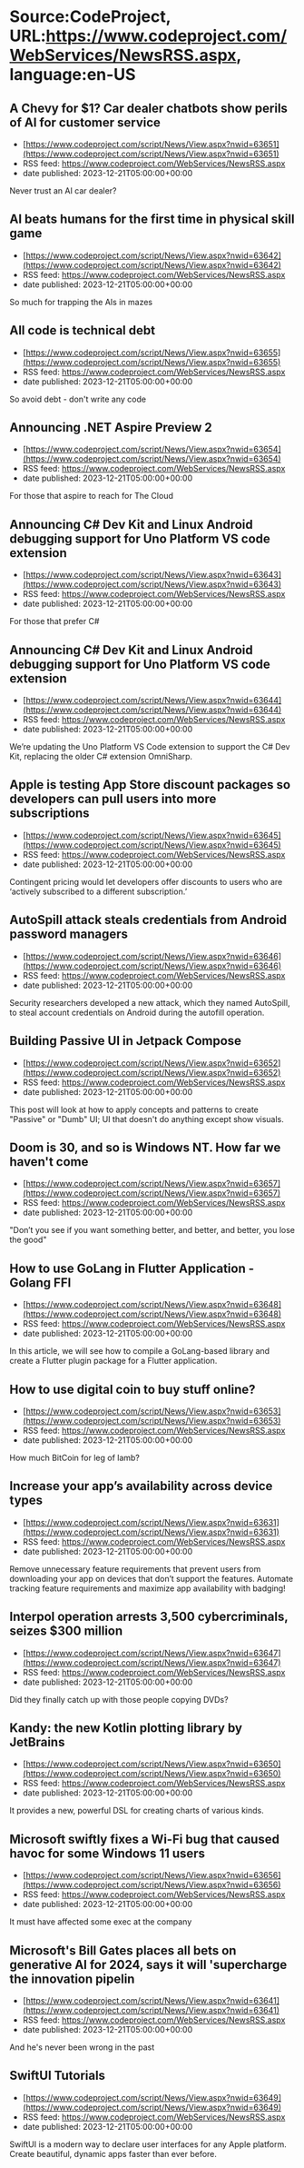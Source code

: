 # Source:CodeProject, URL:https://www.codeproject.com/WebServices/NewsRSS.aspx, language:en-US

## A Chevy for $1? Car dealer chatbots show perils of AI for customer service
 - [https://www.codeproject.com/script/News/View.aspx?nwid=63651](https://www.codeproject.com/script/News/View.aspx?nwid=63651)
 - RSS feed: https://www.codeproject.com/WebServices/NewsRSS.aspx
 - date published: 2023-12-21T05:00:00+00:00

Never trust an AI car dealer?

## AI beats humans for the first time in physical skill game
 - [https://www.codeproject.com/script/News/View.aspx?nwid=63642](https://www.codeproject.com/script/News/View.aspx?nwid=63642)
 - RSS feed: https://www.codeproject.com/WebServices/NewsRSS.aspx
 - date published: 2023-12-21T05:00:00+00:00

So much for trapping the AIs in mazes

## All code is technical debt
 - [https://www.codeproject.com/script/News/View.aspx?nwid=63655](https://www.codeproject.com/script/News/View.aspx?nwid=63655)
 - RSS feed: https://www.codeproject.com/WebServices/NewsRSS.aspx
 - date published: 2023-12-21T05:00:00+00:00

So avoid debt - don't write any code

## Announcing .NET Aspire Preview 2
 - [https://www.codeproject.com/script/News/View.aspx?nwid=63654](https://www.codeproject.com/script/News/View.aspx?nwid=63654)
 - RSS feed: https://www.codeproject.com/WebServices/NewsRSS.aspx
 - date published: 2023-12-21T05:00:00+00:00

For those that aspire to reach for The Cloud

## Announcing C# Dev Kit and Linux Android debugging support for Uno Platform VS code extension
 - [https://www.codeproject.com/script/News/View.aspx?nwid=63643](https://www.codeproject.com/script/News/View.aspx?nwid=63643)
 - RSS feed: https://www.codeproject.com/WebServices/NewsRSS.aspx
 - date published: 2023-12-21T05:00:00+00:00

For those that prefer C#

## Announcing C# Dev Kit and Linux Android debugging support for Uno Platform VS code extension
 - [https://www.codeproject.com/script/News/View.aspx?nwid=63644](https://www.codeproject.com/script/News/View.aspx?nwid=63644)
 - RSS feed: https://www.codeproject.com/WebServices/NewsRSS.aspx
 - date published: 2023-12-21T05:00:00+00:00

We’re updating the Uno Platform VS Code extension to support the C# Dev Kit, replacing the older C# extension OmniSharp.

## Apple is testing App Store discount packages so developers can pull users into more subscriptions
 - [https://www.codeproject.com/script/News/View.aspx?nwid=63645](https://www.codeproject.com/script/News/View.aspx?nwid=63645)
 - RSS feed: https://www.codeproject.com/WebServices/NewsRSS.aspx
 - date published: 2023-12-21T05:00:00+00:00

Contingent pricing would let developers offer discounts to users who are ‘actively subscribed to a different subscription.’

## AutoSpill attack steals credentials from Android password managers
 - [https://www.codeproject.com/script/News/View.aspx?nwid=63646](https://www.codeproject.com/script/News/View.aspx?nwid=63646)
 - RSS feed: https://www.codeproject.com/WebServices/NewsRSS.aspx
 - date published: 2023-12-21T05:00:00+00:00

Security researchers developed a new attack, which they named AutoSpill, to steal account credentials on Android during the autofill operation.

## Building Passive UI in Jetpack Compose
 - [https://www.codeproject.com/script/News/View.aspx?nwid=63652](https://www.codeproject.com/script/News/View.aspx?nwid=63652)
 - RSS feed: https://www.codeproject.com/WebServices/NewsRSS.aspx
 - date published: 2023-12-21T05:00:00+00:00

This post will look at how to apply concepts and patterns to create "Passive" or "Dumb" UI; UI that doesn't do anything except show visuals.

## Doom is 30, and so is Windows NT. How far we haven't come
 - [https://www.codeproject.com/script/News/View.aspx?nwid=63657](https://www.codeproject.com/script/News/View.aspx?nwid=63657)
 - RSS feed: https://www.codeproject.com/WebServices/NewsRSS.aspx
 - date published: 2023-12-21T05:00:00+00:00

"Don’t you see if you want something better, and better, and better, you lose the good"

## How to use GoLang in Flutter Application - Golang FFI
 - [https://www.codeproject.com/script/News/View.aspx?nwid=63648](https://www.codeproject.com/script/News/View.aspx?nwid=63648)
 - RSS feed: https://www.codeproject.com/WebServices/NewsRSS.aspx
 - date published: 2023-12-21T05:00:00+00:00

In this article, we will see how to compile a GoLang-based library and create a Flutter plugin package for a Flutter application.

## How to use digital coin to buy stuff online?
 - [https://www.codeproject.com/script/News/View.aspx?nwid=63653](https://www.codeproject.com/script/News/View.aspx?nwid=63653)
 - RSS feed: https://www.codeproject.com/WebServices/NewsRSS.aspx
 - date published: 2023-12-21T05:00:00+00:00

How much BitCoin for leg of lamb?

## Increase your app’s availability across device types
 - [https://www.codeproject.com/script/News/View.aspx?nwid=63631](https://www.codeproject.com/script/News/View.aspx?nwid=63631)
 - RSS feed: https://www.codeproject.com/WebServices/NewsRSS.aspx
 - date published: 2023-12-21T05:00:00+00:00

Remove unnecessary feature requirements that prevent users from downloading your app on devices that don’t support the features. Automate tracking feature requirements and maximize app availability with badging!

## Interpol operation arrests 3,500 cybercriminals, seizes $300 million
 - [https://www.codeproject.com/script/News/View.aspx?nwid=63647](https://www.codeproject.com/script/News/View.aspx?nwid=63647)
 - RSS feed: https://www.codeproject.com/WebServices/NewsRSS.aspx
 - date published: 2023-12-21T05:00:00+00:00

Did they finally catch up with those people copying DVDs?

## Kandy: the new Kotlin plotting library by JetBrains
 - [https://www.codeproject.com/script/News/View.aspx?nwid=63650](https://www.codeproject.com/script/News/View.aspx?nwid=63650)
 - RSS feed: https://www.codeproject.com/WebServices/NewsRSS.aspx
 - date published: 2023-12-21T05:00:00+00:00

It provides a new, powerful DSL for creating charts of various kinds.

## Microsoft swiftly fixes a Wi-Fi bug that caused havoc for some Windows 11 users
 - [https://www.codeproject.com/script/News/View.aspx?nwid=63656](https://www.codeproject.com/script/News/View.aspx?nwid=63656)
 - RSS feed: https://www.codeproject.com/WebServices/NewsRSS.aspx
 - date published: 2023-12-21T05:00:00+00:00

It must have affected some exec at the company

## Microsoft's Bill Gates places all bets on generative AI for 2024, says it will 'supercharge the innovation pipelin
 - [https://www.codeproject.com/script/News/View.aspx?nwid=63641](https://www.codeproject.com/script/News/View.aspx?nwid=63641)
 - RSS feed: https://www.codeproject.com/WebServices/NewsRSS.aspx
 - date published: 2023-12-21T05:00:00+00:00

And he's never been wrong in the past

## SwiftUI Tutorials
 - [https://www.codeproject.com/script/News/View.aspx?nwid=63649](https://www.codeproject.com/script/News/View.aspx?nwid=63649)
 - RSS feed: https://www.codeproject.com/WebServices/NewsRSS.aspx
 - date published: 2023-12-21T05:00:00+00:00

SwiftUI is a modern way to declare user interfaces for any Apple platform. Create beautiful, dynamic apps faster than ever before.

